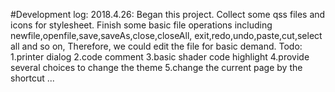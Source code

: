 #Development log:
2018.4.26:
Began this project. 
Collect some qss files and icons for stylesheet.
Finish some basic file operations including newfile,openfile,save,saveAs,close,closeAll, exit,redo,undo,paste,cut,select all and so on,
Therefore, we could edit the file for basic demand.
Todo:
1.printer dialog
2.code comment
3.basic shader code highlight
4.provide several choices to change the theme
5.change the current page by the shortcut
...
